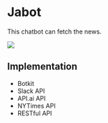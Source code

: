 # Jabot
This chatbot can fetch the news. 

![](http://g.recordit.co/omq1ogJdYI.gif)

## Implementation
- Botkit
- Slack API
- API.ai API
- NYTimes API
- RESTful API
